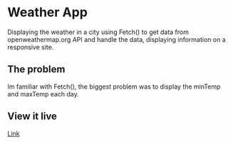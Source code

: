 # Weather App

Displaying the weather in a city using Fetch() to get data from openweathermap.org API and handle the data, displaying information on a responsive site.

## The problem

Im familiar with Fetch(), the biggest problem was to display the minTemp and maxTemp each day.

## View it live

[Link](https://goofy-torvalds-e1df57.netlify.com/)

